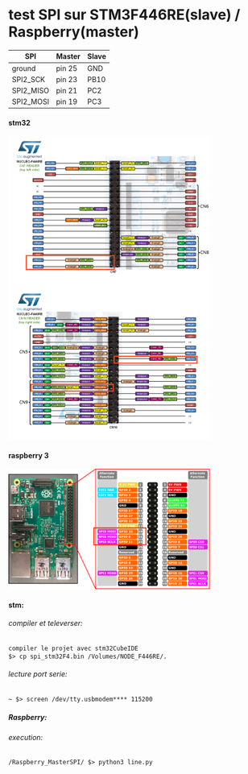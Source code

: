 # test SPI sur STM3F446RE(slave) / Raspberry(master)

| SPI       | Master | Slave | 
|    ---    |  ---   | ---   |
| ground    | pin 25 | GND   |
| SPI2_SCK  | pin 23 | PB10  |
| SPI2_MISO | pin 21 | PC2   |
| SPI2_MOSI | pin 19 | PC3   |

#### stm32
 <img src="readme/stm32F446re_pin_Left.png" width="400">
 <img src="readme/stm32F446re_pin_right.png" width="400">

#### raspberry 3
<img src="readme/Raspberry_3_spi.png" width="400">

####  stm:
###### compiler et televerser: 
    compiler le projet avec stm32CubeIDE
    $> cp spi_stm32F4.bin /Volumes/NODE_F446RE/.
###### lecture port serie:
    ~ $> screen /dev/tty.usbmodem**** 115200

##### Raspberry:
###### execution:
    /Raspberry_MasterSPI/ $> python3 line.py

